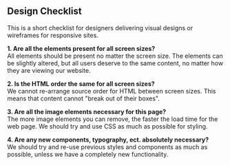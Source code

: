 ## Design Checklist

This is a short checklist for designers delivering visual designs or wireframes for responsive sites.

**1. Are all the elements present for all screen sizes?**  
  All elements should be present no matter the screen size. The elements can be slightly altered, but all users deserve to the same content, no matter how they are viewing our website.

**2. Is the HTML order the same for all screen sizes?**  
  We cannot re-arrange source order for HTML between screen sizes. This means that content cannot "break out of their boxes".  

**3. Are all the image elements necessary for this page?**  
  The more image elements you can remove, the faster the load time for the web page.
We should try and use CSS as much as possible for styling.  

**4. Are any new components, typography, ect. absolutely necessary?**  
  We should try and re-use previous styles and components as much as possible, unless we have a completely new functionality.









